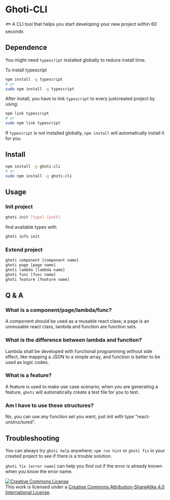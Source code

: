 # Ghoti-CLI

:fish: A CLI tool that helps you start developing your new project within 60 seconds

## Dependence

You might need `typescript` installed globally to reduce install time.

To install typescript

```bash
npm install -g typescript
# or
sudo npm install -g typescript
```

After install, you have to link `typescript` to every justcreated project by using:

```bash
npm link typescript
# or
sudo npm link typescript
```

If `typescript` is not installed globally, `npm install` will automatically install it for you.

## Install

```bash
npm install -g ghoti-cli
# or
sudo npm install -g ghoti-cli
```

## Usage

### Init project

```bash
ghoti init [type] [path]
```

find available types with 

```bash
ghoti info init
```

### Extend project

```bash
ghoti component [component name]
ghoti page [page name]
ghoti lambda [lambda name]
ghoti func [func name]
ghoti feature [feature name]
```

## Q & A

### What is a component/page/lambda/func?

A component should be used as a reusable react class; a page is an unreusable react class, lambda and function are function sets.

### What is the difference between lambda and function?

Lambda shall be developed with functional programming without side effect, like mapping a JSON to a simple array, and function is better to be used as logic codes.

### What is a feature?

A feature is used to make use case scenario; when you are generating a feature, `ghoti` will automatically create a test file for you to test.

### Am I have to use these structures?

No, you can use any function set you want, just init with type "react-unstructured".

## Troubleshooting

You can always try `ghoti help` anywhere; `npm run hint` or `ghoti fix` in your created project to see if there is a trouble solution.

`ghoti fix [error name]` can help you find out if the error is already known when you know the error name.

<a rel="license" href="http://creativecommons.org/licenses/by-sa/4.0/"><img alt="Creative Commons License" style="border-width:0" src="https://i.creativecommons.org/l/by-sa/4.0/88x31.png" /></a><br />This work is licensed under a <a rel="license" href="http://creativecommons.org/licenses/by-sa/4.0/">Creative Commons Attribution-ShareAlike 4.0 International License</a>.
